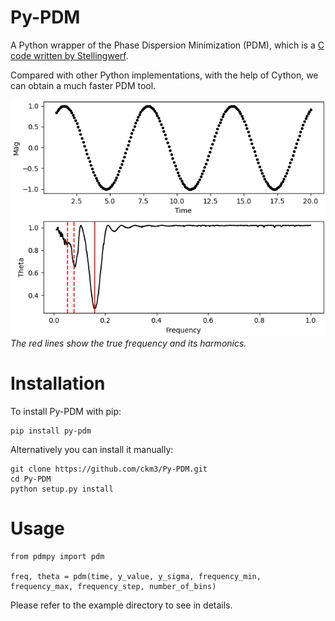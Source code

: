 # Py-PDM

A Python wrapper of the Phase Dispersion Minimization (PDM), which is a [C code written by Stellingwerf](https://www.stellingwerf.com/rfs-bin/index.cgi?action=PageView&id=34).

Compared with other Python implementations, with the help of Cython, we can obtain a much faster PDM tool.

![Example result](/examples/Py-PDM-example.png)
*The red lines show the true frequency and its harmonics.*

# Installation
To install Py-PDM with pip:

```
pip install py-pdm
```

Alternatively you can install it manually:
```
git clone https://github.com/ckm3/Py-PDM.git
cd Py-PDM
python setup.py install
```

# Usage
```python3
from pdmpy import pdm

freq, theta = pdm(time, y_value, y_sigma, frequency_min, frequency_max, frequency_step, number_of_bins)
```
Please refer to the example directory to see in details.
